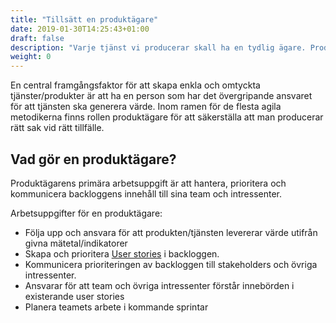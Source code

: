 ```yaml
---
title: "Tillsätt en produktägare"
date: 2019-01-30T14:25:43+01:00
draft: false
description: "Varje tjänst vi producerar skall ha en tydlig ägare. Produktägaren är den självklara kontakten för alla stakeholders och leder utvecklingsteamen i deras arbete."
weight: 0
---
```

En central framgångsfaktor för att skapa enkla och omtyckta tjänster/produkter är att ha en person som har det övergripande ansvaret för att tjänsten ska generera värde. Inom ramen för de flesta agila metodikerna finns rollen produktägare för att säkerställa att man producerar rätt sak vid rätt tillfälle.

## Vad gör en produktägare?
Produktägarens primära arbetsuppgift är att hantera, prioritera och kommunicera backloggens innehåll till sina team och intressenter. 

Arbetsuppgifter för en produktägare:
- Följa upp och ansvara för att produkten/tjänsten levererar värde utifrån givna mätetal/indikatorer
- Skapa och prioritera [User stories](/metoder/userstories/) i backloggen.
- Kommunicera prioriteringen av backloggen till stakeholders och övriga intressenter.
- Ansvarar för att team och övriga intressenter förstår innebörden i existerande user stories
- Planera teamets arbete i kommande sprintar